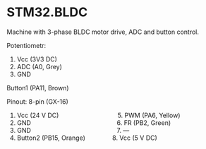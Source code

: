 # STM32.BLDC
 Machine with 3-phase BLDC motor drive, ADC and button control.
 
 Potentiometr:
 1. Vcc (3V3 DC)
 2. ADC (A0, Grey)
 3. GND
 
 Button1 (PA11, Brown)
 
 Pinout: 8-pin (GX-16)
 1. Vcc (24 V DC)⠀⠀⠀⠀⠀⠀⠀⠀⠀⠀⠀⠀⠀5. PWM (PA6, Yellow)
 2. GND⠀⠀⠀⠀⠀⠀⠀⠀⠀⠀⠀⠀⠀⠀⠀⠀⠀⠀⠀6. FR (PB2, Green)
 3. GND⠀⠀⠀⠀⠀⠀⠀⠀⠀⠀⠀⠀⠀⠀⠀⠀⠀⠀⠀7. —
 4. Button2 (PB15, Orange)⠀⠀⠀⠀⠀⠀8. Vcc (5 V DC)

